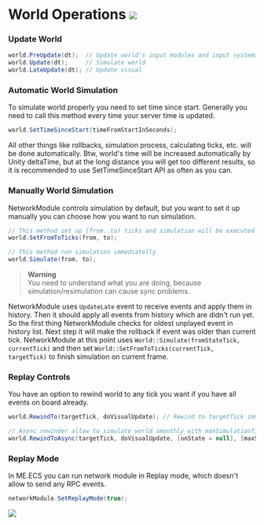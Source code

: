 # World Operations [![](Logo-Tiny.png)](/../../#glossary)

### Update World

```csharp
world.PreUpdate(dt);  // Update world's input modules and input systems
world.Update(dt);     // Simulate world
world.LateUpdate(dt); // Update visual
```

### Automatic World Simulation

To simulate world properly you need to set time since start. Generally you need to call this method every time your server time is updated.
```csharp
world.SetTimeSinceStart(timeFromStartInSeconds);
```
All other things like rollbacks, simulation process, calculating ticks, etc. will be done automatically.
Btw, world's time will be increased automatically by Unity deltaTime, but at the long distance you will get too different results,
so it is recommended to use SetTimeSinceStart API as often as you can.

### Manually World Simulation

NetworkModule controls simulation by default, but you want to set it up manually you can choose how you want to run simulation.
```csharp
// This method set up [from..to) ticks and simulation will be executed in the World::Update() call
world.SetFromToTicks(from, to);
```
```csharp
// This method run simulation immediatelly
world.Simulate(from, to);
```
> **Warning**<br>
> You need to understand what you are doing, because simulation/resimulation can cause sync problems.

NetworkModule uses ```UpdateLate``` event to receive events and apply them in history.
Then it should apply all events from history which are didn't run yet. So the first thing NetworkModule checks for oldest unplayed event in history list.
Next step it will make the rollback if event was older than current tick.
NetworkModule at this point uses ```World::Simulate(fromStateTick, currentTick)``` and then set ```World::SetFromToTicks(currentTick, targetTick)``` to finish simulation on current frame.

### Replay Controls

You have an option to rewind world to any tick you want if you have all events on board already.
```csharp
world.RewindTo(targetTick, doVisualUpdate); // Rewind to targetTick immediately

// Async rewinder allow to simulate world smoothly with maxSimulationTime delay per batch
world.RewindToAsync(targetTick, doVisualUpdate, [onState = null], [maxSimulationTime = 1f]);
```

### Replay Mode

In ME.ECS you can run network module in Replay mode, which doesn't allow to send any RPC events.
```csharp
networkModule.SetReplayMode(true);
```

[![](Footer.png)](/../../#glossary)

